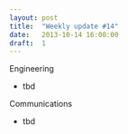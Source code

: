 ```yaml
---
layout: post
title:  "Weekly update #14"
date:   2013-10-14 16:00:00
draft:  1
---
```


Engineering

* tbd

Communications

* tbd
